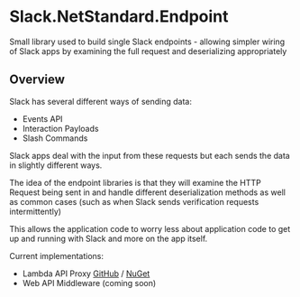 # Slack.NetStandard.Endpoint
Small library used to build single Slack endpoints - allowing simpler wiring of Slack apps by examining the full request and deserializing appropriately


## Overview

Slack has several different ways of sending data:

*  Events API
*  Interaction Payloads
*  Slash Commands

Slack apps deal with the input from these requests but each sends the data in slightly different ways. 

The idea of the endpoint libraries is that they will examine the HTTP Request being sent in and handle different deserialization methods as well as common cases (such as when Slack sends verification requests intermittently)

This allows the application code to worry less about application code to get up and running with Slack and more on the app itself.

Current implementations:

*  Lambda API Proxy [GitHub](https://github.com/stoiveyp/Slack.NetStandard.Endpoint.ApiGatewayLambdaProxy) / [NuGet](https://nuget.org/packages/Slack.NetStandard.Endpoint.ApiGatewayLambdaProxy)
*  Web API Middleware (coming soon)
